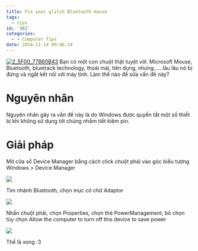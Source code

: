```yaml
---
title: Fix your glitch Bluetooth mouse
tags:
  - tips
id: '362'
categories:
  - - Computer Tips
date: 2014-11-14 09:46:24
---
```


[![2_5F00_77B60B43](https://cuoilennaocacban2.files.wordpress.com/2014/11/2_5f00_77b60b43.jpg)](https://cuoilennaocacban2.files.wordpress.com/2014/11/2_5f00_77b60b43.jpg) Bạn có một con chuột thật tuyệt vời. Microsoft Mouse, Bluetooth, bluetrack technology, thoải mái, tiên dụng, nhưng……lâu lâu nó bị đứng và ngắt kết nối với máy tính. Làm thế nào để sửa vấn đề này?
<!-- more -->
# Nguyên nhân

Nguyên nhân gây ra vấn đề này là do Windows được quyền tắt một số thiết bị khi không sử dụng tới chúng nhằm tiết kiệm pin.

# Giải pháp

Mở cửa sổ Device Manager bằng cách click chuột phải vào góc biểu tượng Windows > Device Manager

![](https://farm9.staticflickr.com/8661/15167914553_df323bc4bd_o.png)

Tìm nhánh Bluetooth, chọn mục có chữ Adaptor

![](https://farm6.staticflickr.com/5609/15601546119_b9cc814b86_o.png)

Nhấn chuột phải, chọn Properties, chọn thẻ PowerManagement, bỏ chọn tùy chọn Allow the computer to turn off this device to save power

![](https://farm8.staticflickr.com/7513/15788949452_8f09bede17_o.png)

Thế là xong :3